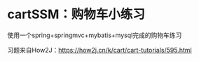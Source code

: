 # cartSSM：购物车小练习

使用一个spring+springmvc+mybatis+mysql完成的购物车练习

习题来自How2J：https://how2j.cn/k/cart/cart-tutorials/595.html